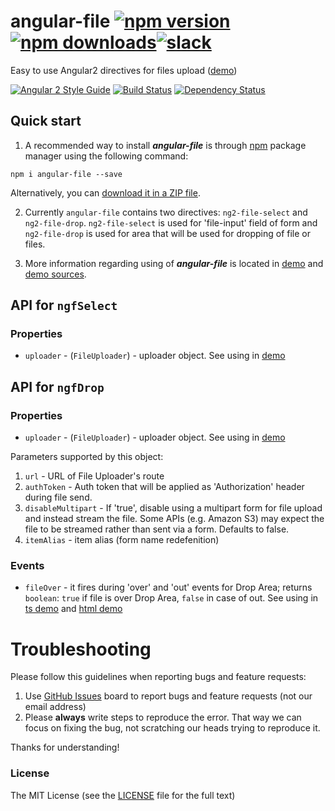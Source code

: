 # angular-file [![npm version](https://badge.fury.io/js/angular-file.svg)](http://badge.fury.io/js/angular-file) [![npm downloads](https://img.shields.io/npm/dm/angular-file.svg)](https://npmjs.org/angular-file)[![slack](https://ngx-slack.herokuapp.com/badge.svg)](https://ngx-slack.herokuapp.com)
Easy to use Angular2 directives for files upload ([demo](http://valor-software.github.io/angular-file/))

[![Angular 2 Style Guide](https://mgechev.github.io/angular2-style-guide/images/badge.svg)](https://github.com/mgechev/angular2-style-guide)
[![Build Status](https://travis-ci.org/valor-software/angular-file.svg?branch=development)](https://travis-ci.org/valor-software/angular-file)
[![Dependency Status](https://david-dm.org/valor-software/angular-file.svg)](https://david-dm.org/valor-software/angular-file)

## Quick start

1. A recommended way to install ***angular-file*** is through [npm](https://www.npmjs.com/search?q=angular-file) package manager using the following command:

  `npm i angular-file --save`

  Alternatively, you can [download it in a ZIP file](https://github.com/valor-software/angular-file/archive/master.zip).

2. Currently `angular-file` contains two directives: `ng2-file-select` and `ng2-file-drop`. `ng2-file-select` is used for 'file-input' field of form and
  `ng2-file-drop` is used for area that will be used for dropping of file or files.

3. More information regarding using of ***angular-file*** is located in
  [demo](http://valor-software.github.io/angular-file/) and [demo sources](https://github.com/valor-software/angular-file/tree/master/demo).

## API for `ngfSelect`

### Properties

  - `uploader` - (`FileUploader`) - uploader object. See using in [demo](https://github.com/valor-software/angular-file/blob/master/demo/components/file-upload/simple-demo.ts)

## API for `ngfDrop`

### Properties

  - `uploader` - (`FileUploader`) - uploader object. See using in [demo](https://github.com/valor-software/angular-file/blob/master/demo/components/file-upload/simple-demo.ts)

  Parameters supported by this object:

  1. `url` - URL of File Uploader's route
  2. `authToken` - Auth token that will be applied as 'Authorization' header during file send.
  3. `disableMultipart` - If 'true', disable using a multipart form for file upload and instead stream the file. Some APIs (e.g. Amazon S3) may expect the file to be streamed rather than sent via a form. Defaults to false.
  4. `itemAlias` - item alias (form name redefenition)

### Events

  - `fileOver` - it fires during 'over' and 'out' events for Drop Area; returns `boolean`: `true` if file is over Drop Area, `false` in case of out.
  See using in [ts demo](https://github.com/valor-software/angular-file/blob/master/demo/components/file-upload/simple-demo.ts) and
  [html demo](https://github.com/valor-software/angular-file/blob/master/demo/components/file-upload/simple-demo.html)

# Troubleshooting

Please follow this guidelines when reporting bugs and feature requests:

1. Use [GitHub Issues](https://github.com/valor-software/angular-file/issues) board to report bugs and feature requests (not our email address)
2. Please **always** write steps to reproduce the error. That way we can focus on fixing the bug, not scratching our heads trying to reproduce it.

Thanks for understanding!

### License

The MIT License (see the [LICENSE](https://github.com/valor-software/angular-file/blob/master/LICENSE) file for the full text)
